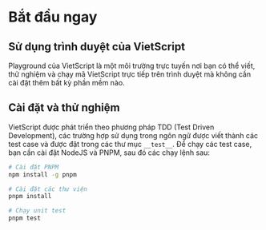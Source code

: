 # Bắt đầu ngay

## Sử dụng trình duyệt của VietScript
Playground của VietScript là một môi trường trực tuyến nơi bạn có thể viết, thử nghiệm và chạy mã VietScript trực tiếp trên trình duyệt mà không cần cài đặt thêm bất kỳ phần mềm nào.


## Cài đặt và thử nghiệm
VietScript được phát triển theo phương pháp TDD (Test Driven Development), các trường hợp sử dụng trong ngôn ngữ được viết thành các test case và được đặt trong các thư mục `__test__`. Để chạy các test case, bạn cần cài đặt NodeJS và PNPM, sau đó các chạy lệnh sau:

```bash
# Cài đặt PNPM
npm install -g pnpm

# Cài đặt các thư viện
pnpm install

# Chạy unit test
pnpm test
```